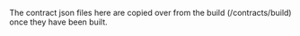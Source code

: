 The contract json files here are copied over from the build (/contracts/build) once they have been built.